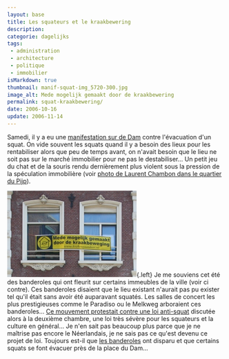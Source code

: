 ```yaml
---
layout: base
title: Les squateurs et le kraakbewering
description: 
categorie: dagelijks
tags: 
 - administration
 - architecture
 - politique
 - immobilier
isMarkdown: true
thumbnail: manif-squat-img_5720-300.jpg
image_alt: Mede mogelijk gemaakt door de kraakbewering
permalink: squat-kraakbewering/
date: 2006-10-16
update: 2006-11-14
---
```




Samedi, il y a eu une [manifestation sur de Dam](http://www.flickr.com/photos/dumbfunk/269611801/) contre l'évacuation d'un squat. On vide souvent les squats quand il y a besoin des lieux pour les rentabiliser alors que peu de temps avant, on n'avait besoin que le lieu ne soit pas sur le marché immobilier pour ne pas le destabiliser... Un petit jeu du chat et de la souris rendu dernièrement plus violent sous la pression de la spéculation immobilière (voir [photo de Laurent Chambon dans le quartier du Pijp](http://laurentchambon.blogspot.com/2006/10/ballade-australovicienne-2.html)). 

![Mede mogelijk gemaakt door de kraakbewering](manif-squat-img_5720-300.jpg){.left}
Je me souviens cet été des banderoles qui ont fleurit sur certains immeubles de la ville (voir ci contre). Ces banderoles disaient que le lieu existant n'aurait pas pu exister tel qu'il était sans avoir été auparavant squatés. Les salles de concert les plus prestigieuses comme le Paradiso ou le Melkweg arboraient ces banderoles... [Ce mouvement protestait contre une loi anti-squat](http://krakengaatdoor.nl/) discutée alors à la deuxième chambre, une loi très sévère pour les squateurs et la culture en général... Je n'en sait pas beaucoup plus parce que je ne maîtrise pas encore le Néerlandais, je ne sais pas ce qu'est devenu ce projet de loi. Toujours est-il que [les banderoles](http://www.talk2000.nl/mediawiki/index.php/Weggeefwinkels.nl) ont disparu et que certains squats se font évacuer près de la place du Dam...

